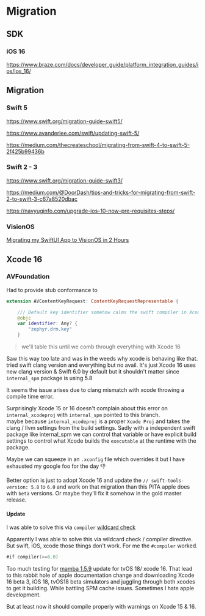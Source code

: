 #  Migration
## SDK

### iOS 16

https://www.braze.com/docs/developer_guide/platform_integration_guides/ios/ios_16/

## Migration

### Swift 5

https://www.swift.org/migration-guide-swift5/

https://www.avanderlee.com/swift/updating-swift-5/

https://medium.com/thecreateschool/migrating-from-swift-4-to-swift-5-2f425b99436b


### Swift 2 - 3

https://www.swift.org/migration-guide-swift3/

https://medium.com/@DoorDash/tips-and-tricks-for-migrating-from-swift-2-to-swift-3-c67a8520dbac

https://navyuginfo.com/upgrade-ios-10-now-pre-requisites-steps/



### VisionOS

[Migrating my SwiftUI App to VisionOS in 2 Hours](https://www.fline.dev/migrating-my-swiftui-app-to-visionos/)

## Xcode 16


### AVFoundation

Had to provide stub conformance to 

```swift
extension AVContentKeyRequest: ContentKeyRequestRepresentable {

    /// Default key identifier somehow calms the swift compiler in Xcode 16
    @objc
    var identifier: Any? {
        "zephyr.drm.key"
    }
```

>  we'll table this until we comb through everything with Xcode 16

Saw this way too late and was in the weeds why xcode is behaving like that. tried swift clang version and everything but no avail.
It's just Xcode 16 uses new clang version & Swift 6.0 by default but it shouldn't matter since `internal_spm` package is using 5.8

It seems the issue arises due to clang mismatch with xcode throwing a compile time error.

Surprisingly Xcode 15 or 16 doesn't complain about this error on `internal_xcodeproj` with  `internal_spm`  pointed to this branch.  
maybe because `internal_xcodeproj` is a proper `Xcode Proj` and takes the clang / llvm settings from the build settings. Sadly with a independent swift package like internal_spm we can control that variable or have explicit build settings to control what Xcode builds the `executable` at the runtime with the package.

Maybe we can squeeze in an `.xconfig` file which overrides it but I have exhausted my google foo for the day 👎 

Better option is just to adopt Xcode 16 and update the `// swift-tools-version: 5.8` to `6.0` and work on that migration than this PITA apple does with `beta` versions. Or maybe they'll fix it somehow in the gold master release.

#### Update
I was able to solve this via `compiler` [wildcard check](ios/library/wildcard_checks#check%20compiler) 

Apparently I was able to solve this via wildcard check / compiler directive.
But swift, iOS, xcode those things don't work. For me the `#compiler` worked.

```swift
#if compiler(>=6.0)
```

Too much testing for [mamba 1.5.9](https://github.com/Comcast/mamba/releases/tag/1.5.9) update for tvOS 18/ xcode 16. That lead to this rabbit hole of apple documentation change and downloading Xcode 16 beta 3, iOS 18, tvOS18 beta simulators and juggling through both xcodes to get it building. While battling SPM cache issues. Sometimes I hate apple development.

But at least now it should compile properly with warnings on Xcode 15 & 16.
